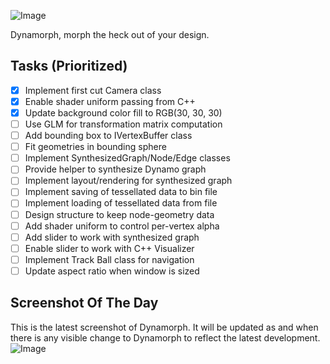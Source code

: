 ![Image](https://raw.github.com/ikeough/Dynamo/master/doc/distrib/Images/dynamo_logo_dark.png) 

Dynamorph, morph the heck out of your design.

## Tasks (Prioritized) ##

- [x] Implement first cut Camera class
- [x] Enable shader uniform passing from C++
- [x] Update background color fill to RGB(30, 30, 30)
- [ ] Use GLM for transformation matrix computation
- [ ] Add bounding box to IVertexBuffer class
- [ ] Fit geometries in bounding sphere
- [ ] Implement SynthesizedGraph/Node/Edge classes
- [ ] Provide helper to synthesize Dynamo graph 
- [ ] Implement layout/rendering for synthesized graph
- [ ] Implement saving of tessellated data to bin file
- [ ] Implement loading of tessellated data from file
- [ ] Design structure to keep node-geometry data
- [ ] Add shader uniform to control per-vertex alpha
- [ ] Add slider to work with synthesized graph
- [ ] Enable slider to work with C++ Visualizer
- [ ] Implement Track Ball class for navigation
- [ ] Update aspect ratio when window is sized

## Screenshot Of The Day ##
This is the latest screenshot of Dynamorph. It will be updated as and when there is any visible change to Dynamorph to reflect the latest development.
![Image](https://raw.githubusercontent.com/Benglin/Dynamo/Recharge_Ben/src/Extensions/Dynamorph/dynamorph-screen.png)
